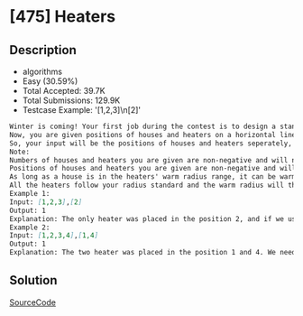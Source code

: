 # [475] Heaters

## Description

* algorithms
* Easy (30.59%)
* Total Accepted:    39.7K
* Total Submissions: 129.9K
* Testcase Example:  '[1,2,3]\n[2]'

```md
Winter is coming! Your first job during the contest is to design a standard heater with fixed warm radius to warm all the houses.
Now, you are given positions of houses and heaters on a horizontal line, find out minimum radius of heaters so that all houses could be covered by those heaters.
So, your input will be the positions of houses and heaters seperately, and your expected output will be the minimum radius standard of heaters.
Note:
Numbers of houses and heaters you are given are non-negative and will not exceed 25000.
Positions of houses and heaters you are given are non-negative and will not exceed 10^9.
As long as a house is in the heaters' warm radius range, it can be warmed.
All the heaters follow your radius standard and the warm radius will the same.
Example 1:
Input: [1,2,3],[2]
Output: 1
Explanation: The only heater was placed in the position 2, and if we use the radius 1 standard, then all the houses can be warmed.
Example 2:
Input: [1,2,3,4],[1,4]
Output: 1
Explanation: The two heater was placed in the position 1 and 4. We need to use radius 1 standard, then all the houses can be warmed.

```

## Solution

[SourceCode](./solution.js)